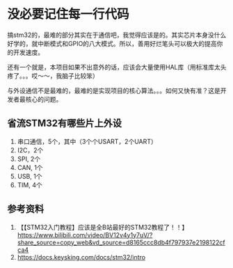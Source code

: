 # 没必要记住每一行代码

搞stm32的，最难的部分其实在于通信吧，我觉得应该是的。其实芯片本身没什么好学的，就中断模式和GPIO的八大模式。所以，善用好烂笔头可以极大的提高你的开发速度。

还有一个就是，本项目如果不出意外的话，应该会大量使用HAL库（用标准库太头疼了。。。哎～～，我脑子比较笨）

与外设通信不是最难的，最难的是实现项目的核心算法。。。如何又快有准？这是开发者最核心的问题。

## 省流STM32有哪些片上外设

1. 串口通信，5个，其中（3个个USART，2个UART）
2. I2C，2个
3. SPI, 2个
4. CAN, 1个
5. USB, 1个
6. TIM, 4个

## 参考资料

1. 【【STM32入门教程】应该是全B站最好的STM32教程了！！】 https://www.bilibili.com/video/BV12v4y1y7uV/?share_source=copy_web&vd_source=d8165ccc8db4f797937e2198122cfca4
2. https://docs.keysking.com/docs/stm32/intro